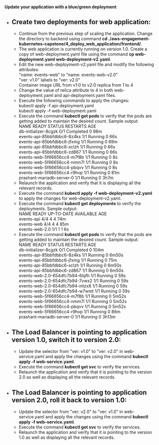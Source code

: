 #### Update your application with a blue/green deployment
- ## Create two deployments for web application:
  - Continue from the previous step of scaling the application. Change the directory to backend using command **cd ./aws-engagement-kubernetes-capstone/4_deploy_web_application/frontend/**.
  - The web application is currently running on version 1.0. Create a copy of web-deployment.yaml file using the command **cp web-deployment.yaml web-deployment-v2.yaml**.
  - Edit the new web-deployment-v2.yaml file and modify the following attributes:<br>
    "name: events-web" to "name: events-web-v2.0"<br>
    "ver: v1.0" labels to "ver: v2.0"<br>
    Container image URL from v1:0 to v2:0
    replica from 1 to 4
  - Change the value of relica attribute to 4 in both web-deployment.yaml and api-deployment.yaml files.
  - Execute the following commands to apply the changes:<br>
    kubectl apply -f api-deployment.yaml<br>
    kubectl apply -f web-deployment.yaml
  - Execute the command **kubectl get pods** to verify that the pods are getting added to maintain the desired count. Sample output:<br>
    NAME                          READY   STATUS      RESTARTS   AGE<br>
    db-initializer-8cgzk          0/1     Completed   0          98m<br>
    events-api-85bbfdbbc6-8z4ks   1/1     Running     0          66s<br>
    events-api-85bbfdbbc6-jfxmg   1/1     Running     0          69m<br>
    events-api-85bbfdbbc6-xclzh   1/1     Running     0          66s<br>
    events-api-85bbfdbbc6-zd867   1/1     Running     0          66s<br>
    events-web-5f66656cc4-m7f8b   1/1     Running     0          8s<br>
    events-web-5f66656cc4-nmm7l   1/1     Running     0          8s<br>
    events-web-5f66656cc4-pbqvv   1/1     Running     0          8s<br>
    events-web-5f66656cc4-r9hvp   1/1     Running     0          81m<br>
    prashant-mariadb-server-0     1/1     Running     0          3h7m
  - Relaunch the application and verify that it is displaying all the relevant records.
  - Execute the command **kubectl apply -f web-deployment-v2.yaml** to apply the changes for web-deployment-v2.yaml.
  - Execute the command **kubectl get deployments** to verify the deployments. Sample output:<br>
    NAME             READY   UP-TO-DATE   AVAILABLE   AGE<br>
    events-api       4/4     4            4           74m<br>
    events-web       4/4     4            4           85m<br>
    events-web-2.0   1/1     1            1           6s
  - Execute the command **kubectl get pods** to verify that the pods are getting added to maintain the desired count. Sample output:<br>
    NAME                              READY   STATUS      RESTARTS   AGE<br>
    db-initializer-8cgzk              0/1     Completed   0          104m<br>
    events-api-85bbfdbbc6-8z4ks       1/1     Running     0          6m50s<br>
    events-api-85bbfdbbc6-jfxmg       1/1     Running     0          75m<br>
    events-api-85bbfdbbc6-xclzh       1/1     Running     0          6m50s<br>
    events-api-85bbfdbbc6-zd867       1/1     Running     0          6m50s<br>
    events-web-2.0-654dfc7b94-6lqfh   1/1     Running     0          59s<br>
    events-web-2.0-654dfc7b94-7vwx2   1/1     Running     0          59s<br>
    events-web-2.0-654dfc7b94-mlzx8   1/1     Running     0          59s<br>
    events-web-2.0-654dfc7b94-w7wmt   1/1     Running     0          59s<br>
    events-web-5f66656cc4-m7f8b       1/1     Running     0          5m52s<br>
    events-web-5f66656cc4-nmm7l       1/1     Running     0          5m52s<br>
    events-web-5f66656cc4-pbqvv       1/1     Running     0          5m52s<br>
    events-web-5f66656cc4-r9hvp       1/1     Running     0          86m<br>
    prashant-mariadb-server-0         1/1     Running     0          3h13m
- ## The Load Balancer is pointing to application version 1.0, switch it to version 2.0:
  - Update the selector from "ver: v1.0" to "ver: v2.0" in web-service.yaml and apply the changes using the command **kubectl apply -f web-service.yaml**.
  - Execute the command **kubectl get svc** to verify the services.
  - Relaunch the application and verify that it is pointing to the version 2.0 as well as displaying all the relevant records.
- ## The Load Balancer is pointing to application version 2.0, roll it back to version 1.0:
  - Update the selector from "ver: v2.0" to "ver: v1.0" in web-service.yaml and apply the changes using the command **kubectl apply -f web-service.yaml**.
  - Execute the command **kubectl get svc** to verify the services.
  - Relaunch the application and verify that it is pointing to the version 1.0 as well as displaying all the relevant records.
    
  
